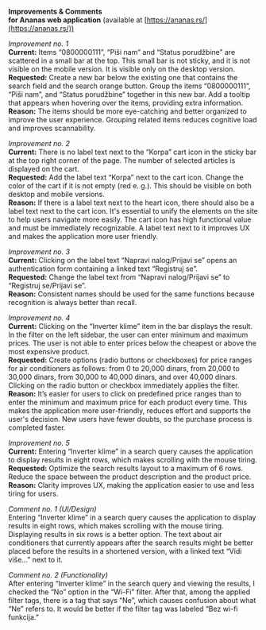 **Improvements & Comments**   
**for Ananas web application** (available at [https://ananas.rs/](https://ananas.rs/))

*Improvement no. 1*  
**Current:** Items “0800000111”, “Piši nam” and “Status porudžbine” are scattered in a small bar at the top.  This small bar is not sticky, and it is not visible on the mobile version. It is visible only on the desktop version.   
**Requested:** Create a new bar below the existing one that contains the search field and the search orange button. Group the items “0800000111”, “Piši nam”, and “Status porudžbine” together in this new bar. Add a tooltip that appears when hovering over the items, providing extra information.  
**Reason:** The items should be more eye-catching and better organized to improve the user experience. Grouping related items reduces cognitive load and improves scannability.

*Improvement no. 2*  
**Current:** There is no label text next to the “Korpa” cart icon  in the sticky bar at the top right corner of the page. The number of selected articles is displayed on the cart.  
**Requested:** Add the label text “Korpa” next to the cart icon. Change the color of the cart if it is not empty (red e. g.). This should be visible on both desktop and mobile versions.   
**Reason:** If there is a label text next to the heart icon, there should also be a label text next to the cart icon. It's essential to unify the elements on the site to help users navigate more easily. The cart icon has high functional value and must be immediately recognizable. A label text next to it improves UX and makes the application more user friendly.

*Improvement no. 3*  
**Current:** Clicking on the label text “Napravi nalog/Prijavi se” opens an authentication form containing a linked text “Registruj se”.  
**Requested:** Change the label text from “Napravi nalog/Prijavi se” to “Registruj se/Prijavi se”.  
**Reason:** Consistent names should be used for the same functions because recognition is always better than recall. 

*Improvement no. 4*  
**Current:** Clicking on the “Inverter klime” item in the bar displays the result. In the filter on the left sidebar, the user can enter minimum and maximum prices. The user is not able to enter prices below the cheapest or above the most expensive product.  
**Requested:** Create options (radio buttons or checkboxes) for price ranges for air conditioners as follows: from 0 to 20,000 dinars, from 20,000 to 30,000 dinars, from 30,000 to 40,000 dinars, and over 40,000 dinars. Clicking on the radio button or checkbox immediately applies the filter.   
**Reason:** It’s easier for users to click on predefined price ranges than to enter the minimum and maximum price for each product every time. This makes the application more user-friendly, reduces effort and supports the user's decision. New users have fewer doubts, so the purchase process is completed faster.

*Improvement no. 5*  
**Current:** Entering “Inverter klime” in a search query causes the application to display results in eight rows, which makes scrolling with the mouse tiring.  
**Requested:** Optimize the search results layout to a maximum of 6 rows. Reduce the space between the product description and the product price.  
**Reason:** Clarity improves UX, making the application easier to use and less tiring for users.

*Comment no. 1 (UI/Design)*  
Entering “Inverter klime” in a search query causes the application to display results in eight rows, which makes scrolling with the mouse tiring. Displaying results in six rows is a better option. The text about air conditioners that currently appears after the search results might be better placed before the results in a shortened version, with a linked text “Vidi više…” next to it.

*Comment no. 2 (Functionality)*  
After entering “Inverter klime” in the search query and viewing the results, I checked the “No” option in the “Wi-Fi” filter. After that, among the applied filter tags, there is a tag that says “Ne”, which causes confusion about what “Ne” refers to. It would be better if the filter tag was labeled “Bez wi-fi funkcija.”

